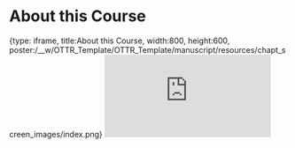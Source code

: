 # About this Course
 
{type: iframe, title:About this Course, width:800, height:600, poster:/__w/OTTR_Template/OTTR_Template/manuscript/resources/chapt_screen_images/index.png}
![](https://www.ottrproject.org/OTTR_Template/index.html)
 

 
